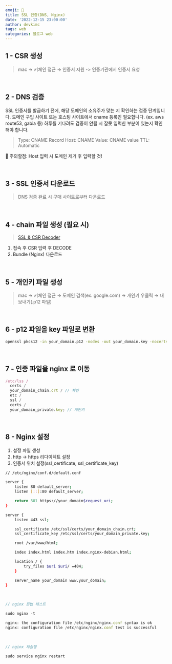 ```yaml
---
emoji: 📓
title: SSL 인증(DNS, Nginx)
date: '2022-12-15 23:00:00'
author: devkimc
tags: web
categories: 블로그 web
---
```


## 1 - CSR 생성

> mac → 키체인 접근 → 인증서 지원 -> 인증기관에서 인증서 요청

<br />

## 2 - DNS 검증

SSL 인증서를 발급하기 전에, 해당 도메인의 소유주가 맞는 지 확인하는 검증 단계입니다.
도메인 구입 사이트 또는 호스팅 사이트에서 cname 등록인 필요합니다. (ex. aws route53, gabia 등)
하루를 기다려도 검증이 안될 시 잘못 입력한 부분이 있는지 확인해야 합니다.

> Type: CNAME Record
> Host: CNAME
> Value: CNAME value
> TTL: Automatic

🚫 주의할점: Host 입력 시 도메인 제거 후 입력할 것!

<br />

## 3 - SSL 인증서 다운로드

> DNS 검증 완료 시 구매 사이트로부터 다운로드

<br />

## 4 - chain 파일 생성 (필요 시)

> [SSL & CSR Decoder](https://decoder.link/result)

1. 접속 후 CSR 입력 후 DECODE
2. Bundle (Nginx) 다운로드

<br />

## 5 - 개인키 파일 생성

> mac → 키체인 접근 → 도메인 검색(ex. google.com) → 개인키 우클릭 → 내보내기(.p12 파일)

<br />

## 6 - p12 파일을 key 파일로 변환

```bash
openssl pkcs12 -in your_domain.p12 -nodes -out your_domain.key -nocerts
```

<br />

## 7 - 인증 파일을 nginx 로 이동

```jsx
/etc/lss /
  certs /
  your_domain_chain.crt / // 체인
  etc /
  ssl /
  certs /
  your_domain_private.key; // 개인키
```

<br />

## 8 - Nginx 설정

1. 설정 파일 생성
2. http → https 리다이렉트 설정
3. 인증서 위치 설정(ssl_certificate, ssl_certificate_key)

```bash
// /etc/nginx/conf.d/default.conf

server {
	listen 80 default_server;
	listen [::]:80 default_server;

    return 301 https://your_domain$request_uri;
}

server {
    listen 443 ssl;

    ssl_certificate /etc/ssl/certs/your_domain_chain.crt;
    ssl_certificate_key /etc/ssl/certs/your_domain_private.key;

	root /var/www/html;

	index index.html index.htm index.nginx-debian.html;

	location / {
		try_files $uri $uri/ =404;
	}

    server_name your_domain www.your_domain;
}
```

<br />

```jsx
// nginx 문법 테스트

sudo nginx -t

nginx: the configuration file /etc/nginx/nginx.conf syntax is ok
nginx: configuration file /etc/nginx/nginx.conf test is successful
```

<br />

```jsx
// nginx 재실행

sudo service nginx restart
```

```toc

```
